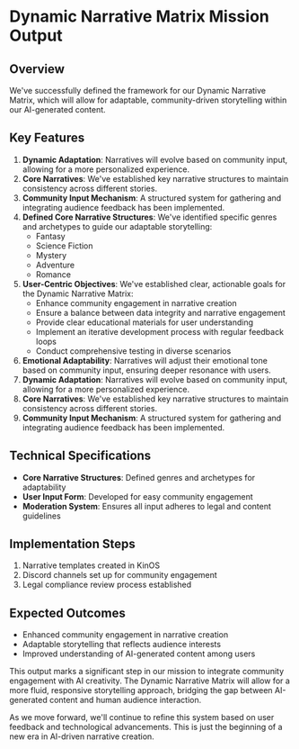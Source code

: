 

# Dynamic Narrative Matrix Mission Output

## Overview
We've successfully defined the framework for our Dynamic Narrative Matrix, which will allow for adaptable, community-driven storytelling within our AI-generated content.

## Key Features
1. **Dynamic Adaptation**: Narratives will evolve based on community input, allowing for a more personalized experience.
2. **Core Narratives**: We've established key narrative structures to maintain consistency across different stories.
3. **Community Input Mechanism**: A structured system for gathering and integrating audience feedback has been implemented.
4. **Defined Core Narrative Structures**: We've identified specific genres and archetypes to guide our adaptable storytelling:
   - Fantasy
   - Science Fiction
   - Mystery
   - Adventure
   - Romance
1. **User-Centric Objectives**: We've established clear, actionable goals for the Dynamic Narrative Matrix:
   - Enhance community engagement in narrative creation
   - Ensure a balance between data integrity and narrative engagement
   - Provide clear educational materials for user understanding
   - Implement an iterative development process with regular feedback loops
   - Conduct comprehensive testing in diverse scenarios
1. **Emotional Adaptability**: Narratives will adjust their emotional tone based on community input, ensuring deeper resonance with users.
1. **Dynamic Adaptation**: Narratives will evolve based on community input, allowing for a more personalized experience.
2. **Core Narratives**: We've established key narrative structures to maintain consistency across different stories.
3. **Community Input Mechanism**: A structured system for gathering and integrating audience feedback has been implemented.

## Technical Specifications
- **Core Narrative Structures**: Defined genres and archetypes for adaptability
- **User Input Form**: Developed for easy community engagement
- **Moderation System**: Ensures all input adheres to legal and content guidelines

## Implementation Steps
1. Narrative templates created in KinOS
2. Discord channels set up for community engagement
3. Legal compliance review process established

## Expected Outcomes
- Enhanced community engagement in narrative creation
- Adaptable storytelling that reflects audience interests
- Improved understanding of AI-generated content among users

This output marks a significant step in our mission to integrate community engagement with AI creativity. The Dynamic Narrative Matrix will allow for a more fluid, responsive storytelling approach, bridging the gap between AI-generated content and human audience interaction.

As we move forward, we'll continue to refine this system based on user feedback and technological advancements. This is just the beginning of a new era in AI-driven narrative creation.